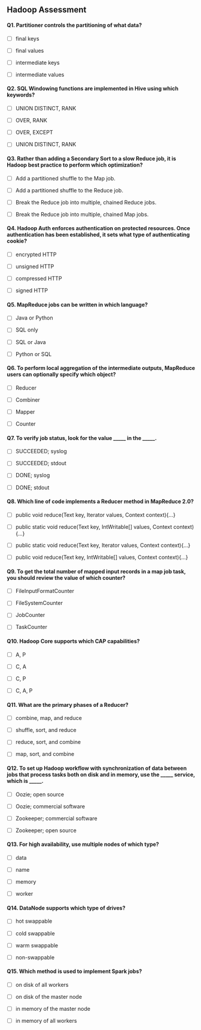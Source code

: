Hadoop Assessment
-------------

#### Q1. Partitioner controls the partitioning of what data?

- [ ] final keys
- [ ] final values
- [ ] intermediate keys
- [ ] intermediate values


#### Q2. SQL Windowing functions are implemented in Hive using which keywords?

- [ ] UNION DISTINCT, RANK
- [ ] OVER, RANK
- [ ] OVER, EXCEPT
- [ ] UNION DISTINCT, RANK


#### Q3. Rather than adding a Secondary Sort to a slow Reduce job, it is Hadoop best practice to perform which optimization?

- [ ] Add a partitioned shuffle to the Map job.
- [ ] Add a partitioned shuffle to the Reduce job.
- [ ] Break the Reduce job into multiple, chained Reduce jobs.
- [ ] Break the Reduce job into multiple, chained Map jobs.


#### Q4. Hadoop Auth enforces authentication on protected resources. Once authentication has been established, it sets what type of authenticating cookie?

- [ ] encrypted HTTP
- [ ] unsigned HTTP
- [ ] compressed HTTP
- [ ] signed HTTP


#### Q5. MapReduce jobs can be written in which language?

- [ ] Java or Python
- [ ] SQL only
- [ ] SQL or Java
- [ ] Python or SQL


#### Q6. To perform local aggregation of the intermediate outputs, MapReduce users can optionally specify which object?

- [ ] Reducer
- [ ] Combiner
- [ ] Mapper
- [ ] Counter


#### Q7. To verify job status, look for the value _____ in the _____.

- [ ] SUCCEEDED; syslog
- [ ] SUCCEEDED; stdout
- [ ] DONE; syslog
- [ ] DONE; stdout


#### Q8. Which line of code implements a Reducer method in MapReduce 2.0?

- [ ] public void reduce(Text key, Iterator<IntWritable> values, Context context){…}
- [ ] public static void reduce(Text key, IntWritable[] values, Context context){…}
- [ ] public static void reduce(Text key, Iterator<IntWritable> values, Context context){…}
- [ ] public void reduce(Text key, IntWritable[] values, Context context){…}


#### Q9. To get the total number of mapped input records in a map job task, you should review the value of which counter?

- [ ] FileInputFormatCounter
- [ ] FileSystemCounter
- [ ] JobCounter
- [ ] TaskCounter


#### Q10. Hadoop Core supports which CAP capabilities?

- [ ] A, P
- [ ] C, A
- [ ] C, P
- [ ] C, A, P


#### Q11. What are the primary phases of a Reducer?

- [ ] combine, map, and reduce
- [ ] shuffle, sort, and reduce
- [ ] reduce, sort, and combine
- [ ] map, sort, and combine


#### Q12. To set up Hadoop workflow with synchronization of data between jobs that process tasks both on disk and in memory, use the _____  service, which is _____.

- [ ] Oozie; open source
- [ ] Oozie; commercial software
- [ ] Zookeeper; commercial software
- [ ] Zookeeper; open source


#### Q13. For high availability, use multiple nodes of which type?

- [ ] data
- [ ] name
- [ ] memory
- [ ] worker


#### Q14. DataNode supports which type of drives?

- [ ] hot swappable
- [ ] cold swappable
- [ ] warm swappable
- [ ] non-swappable


#### Q15. Which method is used to implement Spark jobs?

- [ ] on disk of all workers
- [ ] on disk of the master node
- [ ] in memory of the master node
- [ ] in memory of all workers

